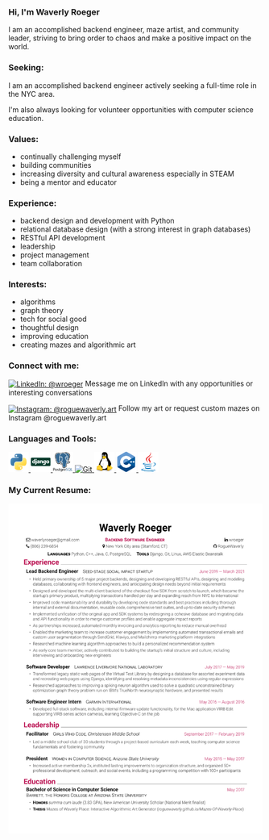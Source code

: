 <h3>Hi, I'm Waverly Roeger</h3>
<p>I am an accomplished backend engineer, maze artist, and community leader, striving to bring order to chaos and make a positive impact on the world.</p>

<h3>Seeking:</h3>
<p>I am an accomplished backend engineer actively seeking a full-time role in the NYC area.</p>
<p>I'm also always looking for volunteer opportunities with computer science education.</p>

<h3>Values:</h3>
<ul>
  <li>continually challenging myself</li>
  <li>building communities</li>
  <li>increasing diversity and cultural awareness especially in STEAM</li>
  <li>being a mentor and educator</li>
</ul>

<h3>Experience:</h3>
<ul>
  <li>backend design and development with Python</li>
  <li>relational database design (with a strong interest in graph databases)</li>
  <li>RESTful API development</li>
  <li>leadership</li>
  <li>project management</li>
  <li>team collaboration</li>
</ul>

<h3>Interests:</h3>
<ul>
  <li>algorithms</li>
  <li>graph theory</li>
  <li>tech for social good</li>
  <li>thoughtful design</li>
  <li>improving education</li>
  <li>creating mazes and algorithmic art</li>
</ul>

<h3 align="left">Connect with me:</h3>
<p><a href="https://linkedin.com/in/wroeger" target="blank"><img align="center" src="https://cdn.jsdelivr.net/npm/simple-icons@3.0.1/icons/linkedin.svg" alt="LinkedIn: @wroeger" height="30" width="40" /></a> Message me on LinkedIn with any opportunities or interesting conversations</p>
<p><a href="https://instagram.com/roguewaverly.art" target="blank"><img align="center" src="https://cdn.jsdelivr.net/npm/simple-icons@3.0.1/icons/instagram.svg" alt="Instagram: @roguewaverly.art" height="30" width="40" /></a> Follow my art or request custom mazes on Instagram @roguewaverly.art</p>

<h3 align="left">Languages and Tools:</h3>
<p align="left">
  <a href="https://www.python.org" target="_blank"> <img src="https://raw.githubusercontent.com/devicons/devicon/master/icons/python/python-original.svg" alt="Python" width="40" height="40"/> </a>
  <a href="https://www.djangoproject.com/" target="_blank"> <img src="https://raw.githubusercontent.com/devicons/devicon/master/icons/django/django-original.svg" alt="Django" width="40" height="40"/> </a>
  <a href="https://www.postgresql.org" target="_blank"> <img src="https://raw.githubusercontent.com/devicons/devicon/master/icons/postgresql/postgresql-original-wordmark.svg" alt="PostgreSQL" width="40" height="40"/> </a>
  <a href="https://git-scm.com/" target="_blank"> <img src="https://www.vectorlogo.zone/logos/git-scm/git-scm-icon.svg" alt="Git" width="40" height="40"/> </a>
  <a href="https://www.linux.org/" target="_blank"> <img src="https://raw.githubusercontent.com/devicons/devicon/master/icons/linux/linux-original.svg" alt="Linux" width="40" height="40"/> </a>
  <a href="https://www.w3schools.com/cpp/" target="_blank"> <img src="https://raw.githubusercontent.com/devicons/devicon/master/icons/cplusplus/cplusplus-original.svg" alt="C++" width="40" height="40"/> </a>
  <a href="https://www.java.com" target="_blank"> <img src="https://raw.githubusercontent.com/devicons/devicon/master/icons/java/java-original.svg" alt="Java" width="40" height="40"/> </a>
</p>

<h3>My Current Resume:</h3>
<a href="https://github.com/RogueWaverly/resume/"><img src="https://github.com/RogueWaverly/resume/blob/master/resume.png" alt="Resume"/></a>
